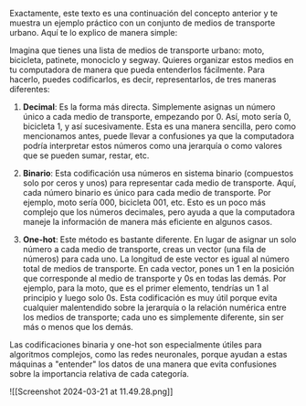 Exactamente, este texto es una continuación del concepto anterior y te muestra un ejemplo práctico con un conjunto de medios de transporte urbano. Aquí te lo explico de manera simple:

Imagina que tienes una lista de medios de transporte urbano: moto, bicicleta, patinete, monociclo y segway. Quieres organizar estos medios en tu computadora de manera que pueda entenderlos fácilmente. Para hacerlo, puedes codificarlos, es decir, representarlos, de tres maneras diferentes:

1. **Decimal**: Es la forma más directa. Simplemente asignas un número único a cada medio de transporte, empezando por 0. Así, moto sería 0, bicicleta 1, y así sucesivamente. Esta es una manera sencilla, pero como mencionamos antes, puede llevar a confusiones ya que la computadora podría interpretar estos números como una jerarquía o como valores que se pueden sumar, restar, etc.

2. **Binario**: Esta codificación usa números en sistema binario (compuestos solo por ceros y unos) para representar cada medio de transporte. Aquí, cada número binario es único para cada medio de transporte. Por ejemplo, moto sería 000, bicicleta 001, etc. Esto es un poco más complejo que los números decimales, pero ayuda a que la computadora maneje la información de manera más eficiente en algunos casos.

3. **One-hot**: Este método es bastante diferente. En lugar de asignar un solo número a cada medio de transporte, creas un vector (una fila de números) para cada uno. La longitud de este vector es igual al número total de medios de transporte. En cada vector, pones un 1 en la posición que corresponde al medio de transporte y 0s en todas las demás. Por ejemplo, para la moto, que es el primer elemento, tendrías un 1 al principio y luego solo 0s. Esta codificación es muy útil porque evita cualquier malentendido sobre la jerarquía o la relación numérica entre los medios de transporte; cada uno es simplemente diferente, sin ser más o menos que los demás.

Las codificaciones binaria y one-hot son especialmente útiles para algoritmos complejos, como las redes neuronales, porque ayudan a estas máquinas a "entender" los datos de una manera que evita confusiones sobre la importancia relativa de cada categoría.

![[Screenshot 2024-03-21 at 11.49.28.png]]